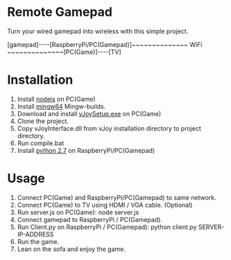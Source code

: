 # Remote Gamepad

Turn your wired gamepad into wireless with this simple project.

[gamepad]----[RaspberryPi/PC(Gamepad)]~~~~~~~~~~~~~~ WiFi ~~~~~~~~~~~~~~[PC(Game)]----[TV]

# Installation

1. Install [nodejs](https://nodejs.org/en/) on PC(Game)
2. Install [mingw64](http://mingw-w64.org/doku.php/download) Mingw-builds.
3. Download and install [vJoySetup.exe](https://sourceforge.net/projects/vjoystick/files/) on PC(Game)
4. Clone the project.
5. Copy vJoyInterface.dll from vJoy installation directory to project directory.
6. Run compile.bat
7. Install [python 2.7](https://www.python.org/) on RaspberryPi/PC(Gamepad)

# Usage
1. Connect PC(Game) and RaspberryPi/PC(Gamepad) to same network.
2. Connect PC(Game) to TV using HDMI / VGA cable. (Optional)
3. Run server.js on PC(Game): node server.js
4. Connect gamepad to RaspberryPi / PC(Gamepad).
5. Run Client.py on RaspberryPi / PC(Gamepad): python client.py SERVER-IP-ADDRESS
6. Run the game.
7. Lean on the sofa and enjoy the game.